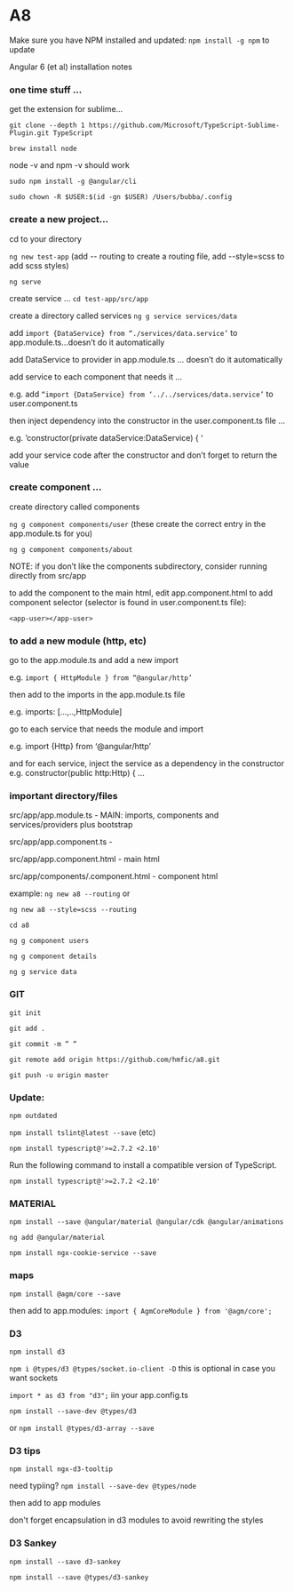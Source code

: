 # A8

Make sure you have NPM installed and updated:
```npm install -g npm``` to update

Angular 6 (et al) installation notes

### one time stuff …
get the extension for sublime…

```git clone --depth 1 https://github.com/Microsoft/TypeScript-Sublime-Plugin.git TypeScript```
    
```brew install node```

node -v and npm -v should work

```sudo npm install -g @angular/cli```

```sudo chown -R $USER:$(id -gn $USER) /Users/bubba/.config```

### create a new project…
cd to your directory

```ng new test-app``` (add -- routing to create a routing file, add --style=scss to add scss styles)

```ng serve```


create service …
```cd test-app/src/app```

create a directory called services
```ng g service services/data```

add ```import {DataService} from “./services/data.service’``` to app.module.ts…doesn’t do it automatically

add DataService to provider in app.module.ts … doesn’t do it automatically

add service to each component that needs it … 

   e.g. add ```“import {DataService} from ‘../../services/data.service’``` to user.component.ts
   
then inject dependency into the constructor in the user.component.ts file … 

   e.g. ’constructor(private dataService:DataService) { ‘
   
add your service code after the constructor and don’t forget to return the value

### create component …
create directory called components

```ng g component components/user``` (these create the correct entry in the app.module.ts for you)

```ng g component components/about```

NOTE: if you don’t like the components subdirectory, consider running directly from src/app

to add the component to the main html, edit app.component.html to add component selector
(selector is found in user.component.ts file):

```<app-user></app-user>```

### to add a new module (http, etc)
go to the app.module.ts and add a new import

  e.g. ```import { HttpModule } from “@angular/http’```
  
then add to the imports in the app.module.ts file

  e.g. imports: […,..,HttpModule]
  
go to each service that needs the module and import

  e.g. import {Http} from ‘@angular/http’
  
and for each service, inject the service as a dependency in the constructor
  e.g. constructor(public http:Http) { …


### important directory/files
src/app/app.module.ts - MAIN: imports, components and services/providers plus bootstrap

src/app/app.component.ts - 

src/app/app.component.html - main html

src/app/components/<component>.component.html - component html

example:
```ng new a8 --routing``` or 

```ng new a8 --style=scss --routing```

```cd a8```

```ng g component users```

```ng g component details```

```ng g service data```

### GIT
```git init```

```git add .```

```git commit -m “ “```

```git remote add origin https://github.com/hmfic/a8.git```

```git push -u origin master```

### Update:
```npm outdated```

```npm install tslint@latest --save``` (etc)

```npm install typescript@'>=2.7.2 <2.10'```

Run the following command to install a compatible version of TypeScript.

```npm install typescript@'>=2.7.2 <2.10'```

### MATERIAL
```npm install --save @angular/material @angular/cdk @angular/animations```

```ng add @angular/material```

```npm install ngx-cookie-service --save```

### maps
```npm install @agm/core --save```

then add to app.modules:
```import { AgmCoreModule } from '@agm/core';```

### D3
```npm install d3```

```npm i @types/d3 @types/socket.io-client -D``` this is optional in case you want sockets

```import * as d3 from "d3";``` iin your app.config.ts

```npm install --save-dev @types/d3```

or 
```npm install @types/d3-array --save```

### D3 tips

```npm install ngx-d3-tooltip```

need typiing? ```npm install --save-dev @types/node```

then add to app modules

don't forget encapsulation in d3 modules to avoid rewriting the styles

### D3 Sankey
```npm install --save d3-sankey```

```npm install --save @types/d3-sankey```
